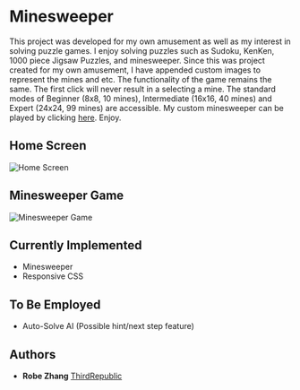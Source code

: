 # Minesweeper

This project was developed for my own amusement as well as my interest in solving puzzle games.  I enjoy solving puzzles such as Sudoku, KenKen, 1000 piece Jigsaw Puzzles, and minesweeper.  Since this was project created for my own amusement, I have appended custom images to represent the mines and etc.  The functionality of the game remains the same.  The first click will never result in a selecting a mine.  The standard modes of Beginner (8x8, 10 mines), Intermediate (16x16, 40 mines) and Expert (24x24, 99 mines) are accessible. My custom minesweeper can be played by clicking [here](http://thirdrepublicminesweeper.github.io/). Enjoy.  

## Home Screen
 
![Home Screen](https://github.com/ThirdRepublicMinesweeper/ThirdRepublicMinesweeper.github.io/blob/master/static/readme/loadScreen.PNG)

## Minesweeper Game

![Minesweeper Game](https://github.com/ThirdRepublicMinesweeper/ThirdRepublicMinesweeper.github.io/blob/master/static/readme/Minesweeper.PNG)

## Currently Implemented

* Minesweeper 
* Responsive CSS

## To Be Employed

* Auto-Solve AI (Possible hint/next step feature)

## Authors

* **Robe Zhang** [ThirdRepublic](https://github.com/ThirdRepublic)

